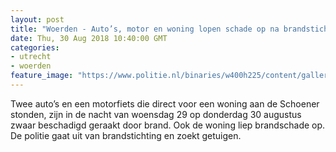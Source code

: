 ```yaml
---
layout: post
title: "Woerden - Auto’s, motor en woning lopen schade op na brandstichting"
date: Thu, 30 Aug 2018 10:40:00 GMT
categories: 
- utrecht 
- woerden 
feature_image: "https://www.politie.nl/binaries/w400h225/content/gallery/politie/stockfotos/partners-o.a.-brandweer-ambulance/nachtelijke-inzet-politie-en-brandweer.jpg"
---
```


Twee auto’s en een motorfiets die direct voor een woning aan de Schoener stonden, zijn in de nacht van woensdag 29 op donderdag 30 augustus zwaar beschadigd geraakt door brand. Ook de woning liep brandschade op. De politie gaat uit van brandstichting en zoekt getuigen.
